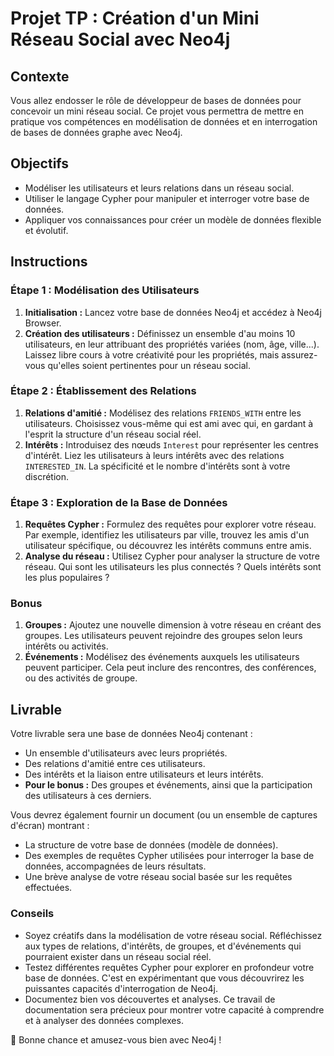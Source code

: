 # Projet TP : Création d'un Mini Réseau Social avec Neo4j

## Contexte
Vous allez endosser le rôle de développeur de bases de données pour concevoir un mini réseau social. Ce projet vous permettra de mettre en pratique vos compétences en modélisation de données et en interrogation de bases de données graphe avec Neo4j.

## Objectifs
- Modéliser les utilisateurs et leurs relations dans un réseau social.
- Utiliser le langage Cypher pour manipuler et interroger votre base de données.
- Appliquer vos connaissances pour créer un modèle de données flexible et évolutif.

## Instructions

### Étape 1 : Modélisation des Utilisateurs
1. **Initialisation :** Lancez votre base de données Neo4j et accédez à Neo4j Browser.
2. **Création des utilisateurs :** Définissez un ensemble d'au moins 10 utilisateurs, en leur attribuant des propriétés variées (nom, âge, ville...). Laissez libre cours à votre créativité pour les propriétés, mais assurez-vous qu'elles soient pertinentes pour un réseau social.

### Étape 2 : Établissement des Relations
1. **Relations d'amitié :** Modélisez des relations `FRIENDS_WITH` entre les utilisateurs. Choisissez vous-même qui est ami avec qui, en gardant à l'esprit la structure d'un réseau social réel.
2. **Intérêts :** Introduisez des nœuds `Interest` pour représenter les centres d'intérêt. Liez les utilisateurs à leurs intérêts avec des relations `INTERESTED_IN`. La spécificité et le nombre d'intérêts sont à votre discrétion.

### Étape 3 : Exploration de la Base de Données
1. **Requêtes Cypher :** Formulez des requêtes pour explorer votre réseau. Par exemple, identifiez les utilisateurs par ville, trouvez les amis d'un utilisateur spécifique, ou découvrez les intérêts communs entre amis.
2. **Analyse du réseau :** Utilisez Cypher pour analyser la structure de votre réseau. Qui sont les utilisateurs les plus connectés ? Quels intérêts sont les plus populaires ?

### Bonus
1. **Groupes :** Ajoutez une nouvelle dimension à votre réseau en créant des groupes. Les utilisateurs peuvent rejoindre des groupes selon leurs intérêts ou activités.
2. **Événements :** Modélisez des événements auxquels les utilisateurs peuvent participer. Cela peut inclure des rencontres, des conférences, ou des activités de groupe.

## Livrable
Votre livrable sera une base de données Neo4j contenant :
- Un ensemble d'utilisateurs avec leurs propriétés.
- Des relations d'amitié entre ces utilisateurs.
- Des intérêts et la liaison entre utilisateurs et leurs intérêts.
- **Pour le bonus :** Des groupes et événements, ainsi que la participation des utilisateurs à ces derniers.

Vous devrez également fournir un document (ou un ensemble de captures d'écran) montrant :
- La structure de votre base de données (modèle de données).
- Des exemples de requêtes Cypher utilisées pour interroger la base de données, accompagnées de leurs résultats.
- Une brève analyse de votre réseau social basée sur les requêtes effectuées.

### Conseils
- Soyez créatifs dans la modélisation de votre réseau social. Réfléchissez aux types de relations, d'intérêts, de groupes, et d'événements qui pourraient exister dans un réseau social réel.
- Testez différentes requêtes Cypher pour explorer en profondeur votre base de données. C'est en expérimentant que vous découvrirez les puissantes capacités d'interrogation de Neo4j.
- Documentez bien vos découvertes et analyses. Ce travail de documentation sera précieux pour montrer votre capacité à comprendre et à analyser des données complexes.

🚀 Bonne chance et amusez-vous bien avec Neo4j !